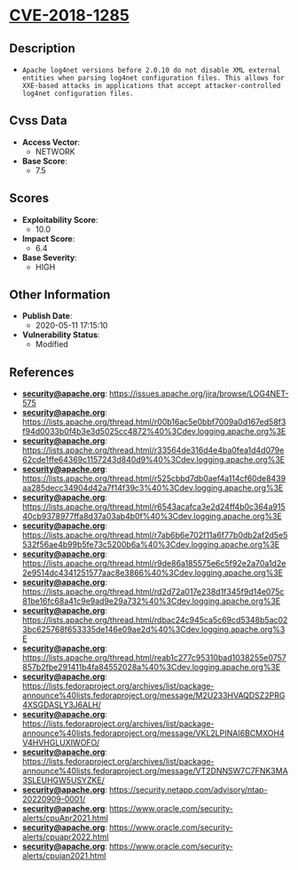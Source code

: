 
# [CVE-2018-1285](https://issues.apache.org/jira/browse/LOG4NET-575)

## Description

- `Apache log4net versions before 2.0.10 do not disable XML external entities when parsing log4net configuration files. This allows for XXE-based attacks in applications that accept attacker-controlled log4net configuration files.`

## Cvss Data

- **Access Vector**:
  - NETWORK
- **Base Score**:
  - 7.5

## Scores

- **Exploitability Score**:
  - 10.0
- **Impact Score**:
  - 6.4
- **Base Severity**:
  - HIGH

## Other Information

- **Publish Date**:
  - 2020-05-11 17:15:10
- **Vulnerability Status**:
  - Modified

## References

- **security@apache.org**: https://issues.apache.org/jira/browse/LOG4NET-575
- **security@apache.org**: https://lists.apache.org/thread.html/r00b16ac5e0bbf7009a0d167ed58f3f94d0033b0f4b3e3d5025cc4872%40%3Cdev.logging.apache.org%3E
- **security@apache.org**: https://lists.apache.org/thread.html/r33564de316d4e4ba0fea1d4d079e62cde1ffe64369c1157243d840d9%40%3Cdev.logging.apache.org%3E
- **security@apache.org**: https://lists.apache.org/thread.html/r525cbbd7db0aef4a114cf60de8439aa285decc34904d42a7f14f39c3%40%3Cdev.logging.apache.org%3E
- **security@apache.org**: https://lists.apache.org/thread.html/r6543acafca3e2d24ff4b0c364a91540cb9378977ffa8d37a03ab4b0f%40%3Cdev.logging.apache.org%3E
- **security@apache.org**: https://lists.apache.org/thread.html/r7ab6b6e702f11a6f77b0db2af2d5e5532f56ae4b99b5fe73c5200b6a%40%3Cdev.logging.apache.org%3E
- **security@apache.org**: https://lists.apache.org/thread.html/r9de86a185575e6c5f92e2a70a1d2e2e9514dc4341251577aac8e3866%40%3Cdev.logging.apache.org%3E
- **security@apache.org**: https://lists.apache.org/thread.html/rd2d72a017e238d1f345f9d14e075c81be16fc68a41c9e9ad9e29a732%40%3Cdev.logging.apache.org%3E
- **security@apache.org**: https://lists.apache.org/thread.html/rdbac24c945ca5c69cd5348b5ac023bc625768f653335de146e09ae2d%40%3Cdev.logging.apache.org%3E
- **security@apache.org**: https://lists.apache.org/thread.html/reab1c277c95310bad1038255e0757857b2fbe291411b4fa84552028a%40%3Cdev.logging.apache.org%3E
- **security@apache.org**: https://lists.fedoraproject.org/archives/list/package-announce%40lists.fedoraproject.org/message/M2U233HVAQDSZ2PRG4XSGDASLY3J6ALH/
- **security@apache.org**: https://lists.fedoraproject.org/archives/list/package-announce%40lists.fedoraproject.org/message/VKL2LPINAI6BCMXOH4V4HVHGLUXIWOFO/
- **security@apache.org**: https://lists.fedoraproject.org/archives/list/package-announce%40lists.fedoraproject.org/message/VT2DNNSW7C7FNK3MA3SLEUHGW5USYZKE/
- **security@apache.org**: https://security.netapp.com/advisory/ntap-20220909-0001/
- **security@apache.org**: https://www.oracle.com/security-alerts/cpuApr2021.html
- **security@apache.org**: https://www.oracle.com/security-alerts/cpuapr2022.html
- **security@apache.org**: https://www.oracle.com/security-alerts/cpujan2021.html

